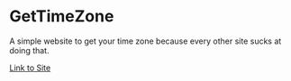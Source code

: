 # GetTimeZone
A simple website to get your time zone because every other site sucks at doing that.

[Link to Site](https://tz.astrea.tk)
